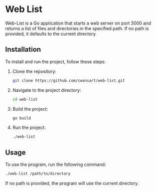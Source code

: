 # Web List

Web-List is a Go application that starts a web server on port 3000 and returns a list of files and directories in the specified path. If no path is provided, it defaults to the current directory.

## Installation

To install and run the project, follow these steps:

1. Clone the repository:

    ```bash
    git clone https://github.com/cwansart/web-list.git
    ```

1. Navigate to the project directory:

    ```bash
    cd web-list
    ```

1. Build the project:

    ```bash
    go build
    ```

1. Run the project:

    ```bash
    ./web-list
    ```

## Usage

To use the program, run the following command:

```bash
./web-list /path/to/directory
```

If no path is provided, the program will use the current directory.
